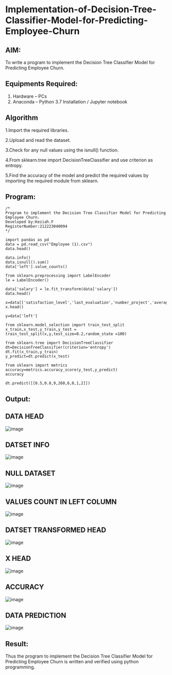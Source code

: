 # Implementation-of-Decision-Tree-Classifier-Model-for-Predicting-Employee-Churn

## AIM:
To write a program to implement the Decision Tree Classifier Model for Predicting Employee Churn.

## Equipments Required:
1. Hardware – PCs
2. Anaconda – Python 3.7 Installation / Jupyter notebook

## Algorithm
1.Import the required libraries.

2.Upload and read the dataset.

3.Check for any null values using the isnull() function.

4.From sklearn.tree import DecisionTreeClassifier and use criterion as entropy.

5.Find the accuracy of the model and predict the required values by importing the required module from sklearn.

## Program:
```
/*
Program to implement the Decision Tree Classifier Model for Predicting Employee Churn.
Developed by:Keziah.F
RegisterNumber:212223040094
*/
```
```
import pandas as pd
data = pd.read_csv("Employee (1).csv")
data.head()

data.info()
data.isnull().sum()
data['left'].value_counts()

from sklearn.preprocessing import LabelEncoder
le = LabelEncoder()

data['salary'] = le.fit_transform(data['salary'])
data.head()

x=data[['satisfaction_level','last_evaluation','number_project','average_montly_hours','time_spend_company','Work_accident','promotion_last_5years','salary']]
x.head()

y=data['left']

from sklearn.model_selection import train_test_split
x_train,x_test,y_train,y_test = train_test_split(x,y,test_size=0.2,random_state =100)

from sklearn.tree import DecisionTreeClassifier
dt=DecisionTreeClassifier(criterion='entropy')
dt.fit(x_train,y_train)
y_predict=dt.predict(x_test)

from sklearn import metrics
accuracy=metrics.accuracy_score(y_test,y_predict)
accuracy

dt.predict([[0.5,0.8,9,260,6,0,1,2]])
```

## Output:

## DATA HEAD

![image](https://github.com/user-attachments/assets/4852ffb6-2aec-48a8-ab2e-6754bbbb261d)

## DATSET INFO

![image](https://github.com/user-attachments/assets/72e213d4-1c5e-43d6-b4bc-acf0b79d32ec)

## NULL DATASET

![image](https://github.com/user-attachments/assets/6f001f9e-ef45-47de-9490-d81832bfe523)

## VALUES COUNT IN LEFT COLUMN

![image](https://github.com/user-attachments/assets/4c6f10ff-d2ea-43f2-8545-bb4e6b133d24)

## DATSET TRANSFORMED HEAD

![image](https://github.com/user-attachments/assets/eb02a391-4f34-4084-b17f-6e8bd05927db)

## X HEAD

![image](https://github.com/user-attachments/assets/e99fb5d0-24c7-49e1-a91d-8d2383c256aa)

## ACCURACY

![image](https://github.com/user-attachments/assets/b0566109-6cd8-45f6-aaee-47b3345d9d18)

## DATA PREDICTION

![image](https://github.com/user-attachments/assets/ecdf6efd-e6d4-42a1-9260-ade638581436)



## Result:
Thus the program to implement the  Decision Tree Classifier Model for Predicting Employee Churn is written and verified using python programming.
